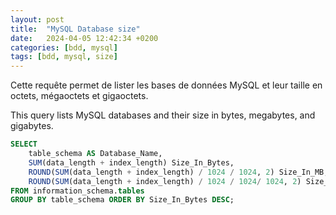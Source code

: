 ```yaml
---
layout: post
title:  "MySQL Database size"
date:   2024-04-05 12:42:34 +0200
categories: [bdd, mysql]
tags: [bdd, mysql, size]
---
```


Cette requête permet de lister les bases de données MySQL et leur taille en octets, mégaoctets et gigaoctets.

This query lists MySQL databases and their size in bytes, megabytes, and gigabytes.

```sql
SELECT
    table_schema AS Database_Name,
    SUM(data_length + index_length) Size_In_Bytes,
    ROUND(SUM(data_length + index_length) / 1024 / 1024, 2) Size_In_MB,
    ROUND(SUM(data_length + index_length) / 1024 / 1024/ 1024, 2) Size_In_GB
FROM information_schema.tables
GROUP BY table_schema ORDER BY Size_In_Bytes DESC;
```